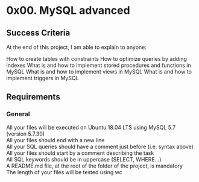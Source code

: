# 0x00. MySQL advanced

## Success Criteria  
At the end of this project, I am able to explain to anyone:

How to create tables with constraints
How to optimize queries by adding indexes
What is and how to implement stored procedures and functions in MySQL
What is and how to implement views in MySQL
What is and how to implement triggers in MySQL

## Requirements

### General  
All your files will be executed on Ubuntu 18.04 LTS using MySQL 5.7 (version 5.7.30)  
All your files should end with a new line  
All your SQL queries should have a comment just before (i.e. syntax above)  
All your files should start by a comment describing the task  
All SQL keywords should be in uppercase (SELECT, WHERE…)  
A README.md file, at the root of the folder of the project, is mandatory  
The length of your files will be tested using wc  
